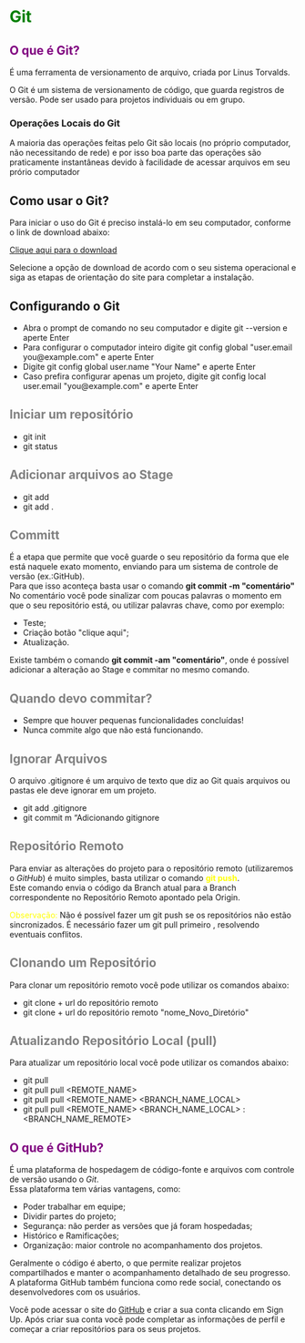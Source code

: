 # <font color=green>Git</font>

## <font color=Purple>O que é Git?</font>
<p> É uma ferramenta de versionamento de arquivo, criada por Linus Torvalds.</p>
<p> O Git é um sistema de versionamento de código, que guarda registros de versão. Pode ser usado para projetos individuais ou em grupo.</p>


### Operações Locais do Git
<p>A maioria das operações feitas pelo Git são locais (no próprio computador, não necessitando de rede) e por isso boa parte das operações são praticamente instantâneas devido à facilidade de acessar arquivos em seu prório computador</p>


## Como usar o Git?
<p>Para iniciar o uso do Git é preciso instalá-lo em seu computador, conforme o link de download abaixo:</p>

[Clique aqui para o download](https://git-scm.com/downloads)

<p>Selecione a opção de download de acordo com o seu sistema operacional e siga as etapas de orientação do site para completar a instalação.</p>


## Configurando o Git

<ul>
<li>Abra o prompt de comando no seu computador e digite git --version e aperte Enter</li>
<li>Para configurar o computador inteiro digite git config global "user.email you@example.com" e aperte Enter</li>
<li>Digite git config global user.name "Your Name" e aperte Enter</li>
<li>Caso prefira configurar apenas um projeto, digite git config local user.email "you@example.com" e aperte Enter</li>
</ul>

## <font color=grey>Iniciar um repositório</font>
- git init
- git status
## <font color=grey>Adicionar arquivos ao Stage</font>
- git add <file>
- git add .
## <font color=grey>Committ</font>
É a etapa que permite que você guarde o seu repositório da forma que ele está naquele exato momento, enviando para um sistema de controle de versão (ex.:GitHub).<br>
Para que isso aconteça basta usar o comando **git commit -m "comentário"**<br>
No comentário você pode sinalizar com poucas palavras o momento em que o seu repositório está, ou utilizar palavras chave, como por exemplo:<br>
- Teste;
- Criação botão "clique aqui";
- Atualização.<br>

Existe também o comando **git commit -am "comentário"**, onde é possível adicionar a alteração ao Stage e commitar no mesmo comando.<br>
## <font color=grey>Quando devo commitar?</font>
- Sempre que houver pequenas funcionalidades concluídas!<br>
- Nunca commite algo que não está funcionando.
## <font color=grey>Ignorar Arquivos</font>
O arquivo .gitignore é um arquivo de texto que diz ao Git quais arquivos ou pastas ele deve ignorar em um projeto.<br>
- git add .gitignore
- git commit m “Adicionando gitignore
## <font color=grey>Repositório Remoto</font>
Para enviar as alterações do projeto para o repositório remoto (utilizaremos o *GitHub*) é muito simples, basta utilizar o comando **<font color=yellow>git push**</font>.<br>
Este comando envia o código da Branch atual para a Branch correspondente no Repositório Remoto apontado pela Origin.<br>
<p><font color=yellow>Observação:</font> Não é possível fazer um git push se os repositórios não estão sincronizados. É necessário fazer um git pull primeiro , resolvendo eventuais conflitos.</p>

## <font color=grey>Clonando um Repositório</font>
Para clonar um repositório remoto você pode utilizar os comandos abaixo:<br>
- git clone + url do repositório remoto
- git clone + url do repositório remoto "nome_Novo_Diretório"

## <font color=grey>Atualizando Repositório Local (pull)</font>
Para atualizar um repositório local você pode utilizar os comandos abaixo:<br>
- git pull
- git pull pull <REMOTE_NAME>
- git pull pull <REMOTE_NAME> <BRANCH_NAME_LOCAL>
- git pull pull <REMOTE_NAME> <BRANCH_NAME_LOCAL> : <BRANCH_NAME_REMOTE>

## <font color=purple>O que é GitHub?</font>
É uma plataforma de hospedagem de código-fonte e arquivos com controle de versão usando o _Git_.<br>
Essa plataforma tem várias vantagens, como:
- Poder trabalhar em equipe;
- Dividir partes do projeto;
- Segurança: não perder as versões que já foram hospedadas;
- Histórico e Ramificações;
- Organização: maior controle no acompanhamento dos projetos.
<p>Geralmente o código é aberto, o que permite realizar projetos compartilhados e manter o acompanhamento detalhado de seu progresso. A plataforma GitHub também funciona como rede social, conectando os desenvolvedores com os usuários.</p>

Você pode acessar o site do [GitHub](https://github.com/) e criar a sua conta clicando em Sign Up. Após criar sua conta você pode completar as informações de perfil e começar a criar repositórios para os seus projetos. 
